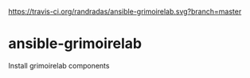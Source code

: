 https://travis-ci.org/randradas/ansible-grimoirelab.svg?branch=master

# ansible-grimoirelab
Install grimoirelab components
